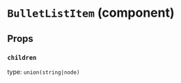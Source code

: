 `BulletListItem` (component)
============================



Props
-----

### `children`

type: `union(string|node)`

